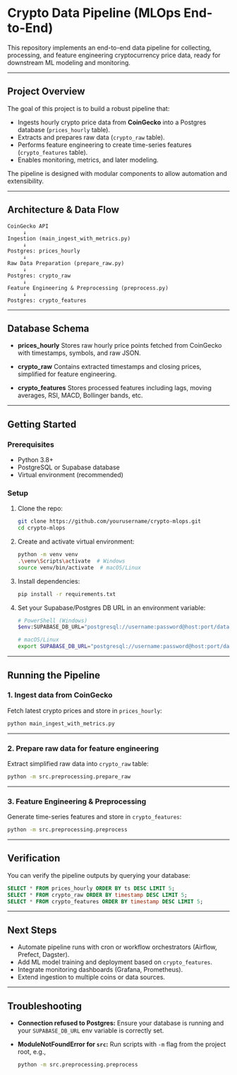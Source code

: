 # Crypto Data Pipeline (MLOps End-to-End)

This repository implements an end-to-end data pipeline for collecting, processing, and feature engineering cryptocurrency price data, ready for downstream ML modeling and monitoring.

--- 

## Project Overview

The goal of this project is to build a robust pipeline that:

* Ingests hourly crypto price data from **CoinGecko** into a Postgres database (`prices_hourly` table).
* Extracts and prepares raw data (`crypto_raw` table).
* Performs feature engineering to create time-series features (`crypto_features` table).
* Enables monitoring, metrics, and later modeling.
 
The pipeline is designed with modular components to allow automation and extensibility.

---

## Architecture & Data Flow

```plaintext
CoinGecko API
     ↓
Ingestion (main_ingest_with_metrics.py)
     ↓
Postgres: prices_hourly
     ↓
Raw Data Preparation (prepare_raw.py)
     ↓
Postgres: crypto_raw
     ↓
Feature Engineering & Preprocessing (preprocess.py)
     ↓
Postgres: crypto_features
```

---

## Database Schema

* **prices_hourly**
  Stores raw hourly price points fetched from CoinGecko with timestamps, symbols, and raw JSON.

* **crypto_raw**
  Contains extracted timestamps and closing prices, simplified for feature engineering.

* **crypto_features**
  Stores processed features including lags, moving averages, RSI, MACD, Bollinger bands, etc.

---

## Getting Started

### Prerequisites

* Python 3.8+
* PostgreSQL or Supabase database
* Virtual environment (recommended)

### Setup

1. Clone the repo:

   ```bash
   git clone https://github.com/yourusername/crypto-mlops.git
   cd crypto-mlops
   ```

2. Create and activate virtual environment:

   ```bash
   python -m venv venv
   .\venv\Scripts\activate  # Windows
   source venv/bin/activate  # macOS/Linux
   ```

3. Install dependencies:

   ```bash
   pip install -r requirements.txt
   ```

4. Set your Supabase/Postgres DB URL in an environment variable:

   ```bash
   # PowerShell (Windows)
   $env:SUPABASE_DB_URL="postgresql://username:password@host:port/database"

   # macOS/Linux
   export SUPABASE_DB_URL="postgresql://username:password@host:port/database"
   ```

---

## Running the Pipeline

### 1. Ingest data from CoinGecko

Fetch latest crypto prices and store in `prices_hourly`:

```bash
python main_ingest_with_metrics.py
```

---

### 2. Prepare raw data for feature engineering

Extract simplified raw data into `crypto_raw` table:

```bash
python -m src.preprocessing.prepare_raw
```

---

### 3. Feature Engineering & Preprocessing

Generate time-series features and store in `crypto_features`:

```bash
python -m src.preprocessing.preprocess
```

---

## Verification

You can verify the pipeline outputs by querying your database:

```sql
SELECT * FROM prices_hourly ORDER BY ts DESC LIMIT 5;
SELECT * FROM crypto_raw ORDER BY timestamp DESC LIMIT 5;
SELECT * FROM crypto_features ORDER BY timestamp DESC LIMIT 5;
```

---

## Next Steps

* Automate pipeline runs with cron or workflow orchestrators (Airflow, Prefect, Dagster).
* Add ML model training and deployment based on `crypto_features`.
* Integrate monitoring dashboards (Grafana, Prometheus).
* Extend ingestion to multiple coins or data sources.


---

## Troubleshooting

* **Connection refused to Postgres:**
  Ensure your database is running and your `SUPABASE_DB_URL` env variable is correctly set.

* **ModuleNotFoundError for `src`:**
  Run scripts with `-m` flag from the project root, e.g.,

  ```bash
  python -m src.preprocessing.preprocess
  ```

